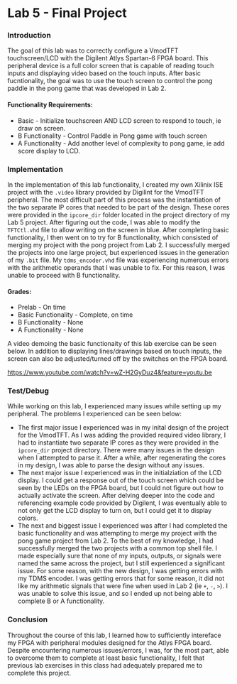 Lab 5 - Final Project
===========

### Introduction

The goal of this lab was to correctly configure a VmodTFT touchscreen/LCD with the Digilent Atlys Spartan-6 FPGA board. This peripheral device is a full color screen that is capable of reading touch inputs and displaying video based on the touch inputs. After basic fucntionality, the goal was to use the touch screen to control the pong paddle in the pong game that was developed in Lab 2.

#### Functionality Requirements:
* Basic - Initialize touchscreen AND LCD screen to respond to touch, ie draw on screen.
* B Functionality - Control Paddle in Pong game with touch screen
* A Functionality - Add another level of complexity to pong game, ie add score display to LCD.

### Implementation
In the implementation of this lab functionality, I created my own Xilinix ISE project with the `.video` library provided by Digilint for the VmodTFT peripheral. The most difficult part of this process was the instantiation of the two separate IP cores that needed to be part of the design. These cores were provided in the `ipcore_dir` folder located in the project directory of my Lab 5 project. After figuring out the code, I was able to modify the `TFTCtl.vhd` file to allow writing on the screen in blue. After completing basic functionality, I then went on to try for B functionality, which consisted of merging my project with the pong project from Lab 2. I successfully merged the projects into one large project, but experienced issues in the generation of my `.bit` file. My `tdms_encoder.vhd` file was experiencing numerous errors with the arithmetic operands that I was unable to fix. For this reason, I was unable to proceed with B functionality.

#### Grades:
* Prelab - On time
* Basic Functionality - Complete, on time
* B Functionality - None
* A Functionality - None

A video demoing the basic functionaity of this lab exercise can be seen below. In addition to displaying lines/drawings based on touch inputs, the screen can also be adjusted/turned off by the switches on the FPGA board.

https://www.youtube.com/watch?v=wZ-H2GyDuz4&feature=youtu.be

### Test/Debug

While working on this lab, I experienced many issues while setting up my peripheral. The problems I experienced can be seen below:
* The first major issue I experienced was in my inital design of the project for the VmodTFT. As I was adding the provided required video library, I had to instantiate two separate IP cores as they were provided in the `ipcore_dir` project directory. There were many issues in the design when I attempted to parse it. After a while, after regenerating the cores in my design, I was able to parse the design without any issues. 
* The next major issue I experienced was in the initialziation of the LCD display. I could get a response out of the touch screen which could be seen by the LEDs on the FPGA board, but I could not figure out how to actually activate the screen. After delving deeper into the code and referencing example code provided by Digilent, I was eventually able to not only get the LCD display to turn on, but I could get it to display colors.
* The next and biggest issue I experienced was after I had completed the basic functionality and was attempting to merge my project with the pong game project from Lab 2. To the best of my knowledge, I had successfully merged the two projects with a common top shell file. I made especially sure that none of my inputs, outputs, or signals were named the same across the project, but I still experienced a significant issue. For some reason, with the new design, I was getting errors with my TDMS encoder. I was getting errors that for some reason, it did not like my arithmetic signals that were fine when used in Lab 2 (ie `+`, `-`, `>`). I was unable to solve this issue, and so I ended up not being able to complete B or A functionality.  


### Conclusion

Throughout the course of this lab, I learned how to sufficiently intereface my FPGA with peripheral modules designed for the Atlys FPGA board. Despite encountering numerous issues/errors, I was, for the most part, able to overcome them to complete at least basic functionality, I felt that previous lab exercises in this class had adequately prepared me to complete this project.
